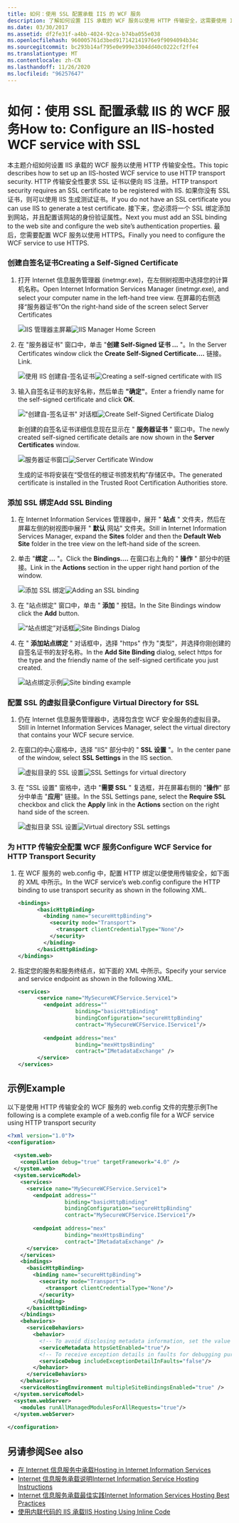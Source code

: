 ```yaml
---
title: 如何：使用 SSL 配置承载 IIS 的 WCF 服务
description: 了解如何设置 IIS 承载的 WCF 服务以使用 HTTP 传输安全，这需要使用 IIS 注册的证书。
ms.date: 03/30/2017
ms.assetid: df2fe31f-a4bb-4024-92ca-b74ba055e038
ms.openlocfilehash: 960005761d3bed917142141976e9f9094094b34c
ms.sourcegitcommit: bc293b14af795e0e999e3304dd40c0222cf2ffe4
ms.translationtype: MT
ms.contentlocale: zh-CN
ms.lasthandoff: 11/26/2020
ms.locfileid: "96257647"
---
```

# <a name="how-to-configure-an-iis-hosted-wcf-service-with-ssl"></a><span data-ttu-id="b3fa1-103">如何：使用 SSL 配置承载 IIS 的 WCF 服务</span><span class="sxs-lookup"><span data-stu-id="b3fa1-103">How to: Configure an IIS-hosted WCF service with SSL</span></span>

<span data-ttu-id="b3fa1-104">本主题介绍如何设置 IIS 承载的 WCF 服务以使用 HTTP 传输安全性。</span><span class="sxs-lookup"><span data-stu-id="b3fa1-104">This topic describes how to set up an IIS-hosted WCF service to use HTTP transport security.</span></span> <span data-ttu-id="b3fa1-105">HTTP 传输安全性要求 SSL 证书以便向 IIS 注册。</span><span class="sxs-lookup"><span data-stu-id="b3fa1-105">HTTP transport security requires an SSL certificate to be registered with IIS.</span></span> <span data-ttu-id="b3fa1-106">如果你没有 SSL 证书，则可以使用 IIS 生成测试证书。</span><span class="sxs-lookup"><span data-stu-id="b3fa1-106">If you do not have an SSL certificate you can use IIS to generate a test certificate.</span></span> <span data-ttu-id="b3fa1-107">接下来，您必须将一个 SSL 绑定添加到网站，并且配置该网站的身份验证属性。</span><span class="sxs-lookup"><span data-stu-id="b3fa1-107">Next you must add an SSL binding to the web site and configure the web site’s authentication properties.</span></span> <span data-ttu-id="b3fa1-108">最后，您需要配置 WCF 服务以使用 HTTPS。</span><span class="sxs-lookup"><span data-stu-id="b3fa1-108">Finally you need to configure the WCF service to use HTTPS.</span></span>  
  
### <a name="creating-a-self-signed-certificate"></a><span data-ttu-id="b3fa1-109">创建自签名证书</span><span class="sxs-lookup"><span data-stu-id="b3fa1-109">Creating a Self-Signed Certificate</span></span>  
  
1. <span data-ttu-id="b3fa1-110">打开 Internet 信息服务管理器 (inetmgr.exe)，在左侧树视图中选择您的计算机名称。</span><span class="sxs-lookup"><span data-stu-id="b3fa1-110">Open Internet Information Services Manager (inetmgr.exe), and select your computer name in the left-hand tree view.</span></span> <span data-ttu-id="b3fa1-111">在屏幕的右侧选择“服务器证书”</span><span class="sxs-lookup"><span data-stu-id="b3fa1-111">On the right-hand side of the screen select Server Certificates</span></span>  
  
     <span data-ttu-id="b3fa1-112">![IIS 管理器主屏幕](media/mg-inetmgrhome.jpg "mg_INetMgrHome")</span><span class="sxs-lookup"><span data-stu-id="b3fa1-112">![IIS Manager Home Screen](media/mg-inetmgrhome.jpg "mg_INetMgrHome")</span></span>  
  
2. <span data-ttu-id="b3fa1-113">在 "服务器证书" 窗口中，单击 "**创建 Self-Signed 证书 ...** "。</span><span class="sxs-lookup"><span data-stu-id="b3fa1-113">In the Server Certificates window click the **Create Self-Signed Certificate….**</span></span> <span data-ttu-id="b3fa1-114">链接。</span><span class="sxs-lookup"><span data-stu-id="b3fa1-114">Link.</span></span>  
  
     <span data-ttu-id="b3fa1-115">![使用 IIS 创建自&#45;签名证书](media/mg-createselfsignedcert.jpg "mg_CreateSelfSignedCert")</span><span class="sxs-lookup"><span data-stu-id="b3fa1-115">![Creating a self&#45;signed certificate with IIS](media/mg-createselfsignedcert.jpg "mg_CreateSelfSignedCert")</span></span>  
  
3. <span data-ttu-id="b3fa1-116">输入自签名证书的友好名称，然后单击 **"确定"**。</span><span class="sxs-lookup"><span data-stu-id="b3fa1-116">Enter a friendly name for the self-signed certificate and click **OK**.</span></span>  
  
     <span data-ttu-id="b3fa1-117">!["创建自&#45;签名证书" 对话框](media/mg-mycert.jpg "mg_MyCert")</span><span class="sxs-lookup"><span data-stu-id="b3fa1-117">![Create Self&#45;Signed Certificate Dialog](media/mg-mycert.jpg "mg_MyCert")</span></span>  
  
     <span data-ttu-id="b3fa1-118">新创建的自签名证书详细信息现在显示在 " **服务器证书** " 窗口中。</span><span class="sxs-lookup"><span data-stu-id="b3fa1-118">The newly created self-signed certificate details are now shown in the **Server Certificates** window.</span></span>  
  
     <span data-ttu-id="b3fa1-119">![服务器证书窗口](media/mg-servercertificatewindow.jpg "mg_ServerCertificateWindow")</span><span class="sxs-lookup"><span data-stu-id="b3fa1-119">![Server Certificate Window](media/mg-servercertificatewindow.jpg "mg_ServerCertificateWindow")</span></span>  
  
     <span data-ttu-id="b3fa1-120">生成的证书将安装在“受信任的根证书颁发机构”存储区中。</span><span class="sxs-lookup"><span data-stu-id="b3fa1-120">The generated certificate is installed in the Trusted Root Certification Authorities store.</span></span>  
  
### <a name="add-ssl-binding"></a><span data-ttu-id="b3fa1-121">添加 SSL 绑定</span><span class="sxs-lookup"><span data-stu-id="b3fa1-121">Add SSL Binding</span></span>  
  
1. <span data-ttu-id="b3fa1-122">在 Internet Information Services 管理器中，展开 " **站点** " 文件夹，然后在屏幕左侧的树视图中展开 " **默认** 网站" 文件夹。</span><span class="sxs-lookup"><span data-stu-id="b3fa1-122">Still in Internet Information Services Manager, expand the **Sites** folder and then the **Default Web Site** folder in the tree view on the left-hand side of the screen.</span></span>  
  
2. <span data-ttu-id="b3fa1-123">单击 "**绑定 ...** "。</span><span class="sxs-lookup"><span data-stu-id="b3fa1-123">Click the **Bindings….**</span></span> <span data-ttu-id="b3fa1-124">在窗口右上角的 " **操作** " 部分中的链接。</span><span class="sxs-lookup"><span data-stu-id="b3fa1-124">Link in the **Actions** section in the upper right hand portion of the window.</span></span>  
  
     <span data-ttu-id="b3fa1-125">![添加 SSL 绑定](media/mg-addsslbinding.jpg "mg_AddSSLBinding")</span><span class="sxs-lookup"><span data-stu-id="b3fa1-125">![Adding an SSL binding](media/mg-addsslbinding.jpg "mg_AddSSLBinding")</span></span>  
  
3. <span data-ttu-id="b3fa1-126">在 "站点绑定" 窗口中，单击 " **添加** " 按钮。</span><span class="sxs-lookup"><span data-stu-id="b3fa1-126">In the Site Bindings window click the **Add** button.</span></span>  
  
     <span data-ttu-id="b3fa1-127">![“站点绑定”对话框](media/mg-sitebindingsdialog.jpg "mg_SiteBindingsDialog")</span><span class="sxs-lookup"><span data-stu-id="b3fa1-127">![Site Bindings Dialog](media/mg-sitebindingsdialog.jpg "mg_SiteBindingsDialog")</span></span>  
  
4. <span data-ttu-id="b3fa1-128">在 " **添加站点绑定** " 对话框中，选择 "https" 作为 "类型"，并选择你刚创建的自签名证书的友好名称。</span><span class="sxs-lookup"><span data-stu-id="b3fa1-128">In the **Add Site Binding** dialog, select https for the type and the friendly name of the self-signed certificate you just created.</span></span>  
  
     <span data-ttu-id="b3fa1-129">![站点绑定示例](media/mg-mycertbinding.jpg "mg_MyCertBinding")</span><span class="sxs-lookup"><span data-stu-id="b3fa1-129">![Site binding example](media/mg-mycertbinding.jpg "mg_MyCertBinding")</span></span>  
  
### <a name="configure-virtual-directory-for-ssl"></a><span data-ttu-id="b3fa1-130">配置 SSL 的虚拟目录</span><span class="sxs-lookup"><span data-stu-id="b3fa1-130">Configure Virtual Directory for SSL</span></span>  
  
1. <span data-ttu-id="b3fa1-131">仍在 Internet 信息服务管理器中，选择包含您 WCF 安全服务的虚拟目录。</span><span class="sxs-lookup"><span data-stu-id="b3fa1-131">Still in Internet Information Services Manager, select the virtual directory that contains your WCF secure service.</span></span>  
  
2. <span data-ttu-id="b3fa1-132">在窗口的中心窗格中，选择 "IIS" 部分中的 " **SSL 设置** "。</span><span class="sxs-lookup"><span data-stu-id="b3fa1-132">In the center pane of the window, select **SSL Settings** in the IIS section.</span></span>  
  
     <span data-ttu-id="b3fa1-133">![虚拟目录的 SSL 设置](media/mg-sslsettingsforvdir.jpg "mg_SSLSettingsForVDir")</span><span class="sxs-lookup"><span data-stu-id="b3fa1-133">![SSL Settings for virtual directory](media/mg-sslsettingsforvdir.jpg "mg_SSLSettingsForVDir")</span></span>  
  
3. <span data-ttu-id="b3fa1-134">在 "SSL 设置" 窗格中，选中 "**需要 SSL** " 复选框，并在屏幕右侧的 "**操作**" 部分中单击 "**应用**" 链接。</span><span class="sxs-lookup"><span data-stu-id="b3fa1-134">In the SSL Settings pane, select the **Require SSL** checkbox and click the **Apply** link in the **Actions** section on the right hand side of the screen.</span></span>  
  
     <span data-ttu-id="b3fa1-135">![虚拟目录 SSL 设置](media/mg-vdirsslsettings.JPG "mg_VDirSSLSettings")</span><span class="sxs-lookup"><span data-stu-id="b3fa1-135">![Virtual directory SSL settings](media/mg-vdirsslsettings.JPG "mg_VDirSSLSettings")</span></span>  
  
### <a name="configure-wcf-service-for-http-transport-security"></a><span data-ttu-id="b3fa1-136">为 HTTP 传输安全配置 WCF 服务</span><span class="sxs-lookup"><span data-stu-id="b3fa1-136">Configure WCF Service for HTTP Transport Security</span></span>  
  
1. <span data-ttu-id="b3fa1-137">在 WCF 服务的 web.config 中，配置 HTTP 绑定以便使用传输安全，如下面的 XML 中所示。</span><span class="sxs-lookup"><span data-stu-id="b3fa1-137">In the WCF service’s web.config configure the HTTP binding to use transport security as shown in the following XML.</span></span>  
  
    ```xml  
    <bindings>  
          <basicHttpBinding>  
            <binding name="secureHttpBinding">  
              <security mode="Transport">  
                <transport clientCredentialType="None"/>  
              </security>  
            </binding>  
          </basicHttpBinding>  
    </bindings>  
    ```  
  
2. <span data-ttu-id="b3fa1-138">指定您的服务和服务终结点，如下面的 XML 中所示。</span><span class="sxs-lookup"><span data-stu-id="b3fa1-138">Specify your service and service endpoint as shown in the following XML.</span></span>  
  
    ```xml  
    <services>  
          <service name="MySecureWCFService.Service1">  
            <endpoint address=""  
                      binding="basicHttpBinding"  
                      bindingConfiguration="secureHttpBinding"  
                      contract="MySecureWCFService.IService1"/>  
  
            <endpoint address="mex"  
                      binding="mexHttpsBinding"  
                      contract="IMetadataExchange" />  
          </service>  
    </services>  
    ```  
  
## <a name="example"></a><span data-ttu-id="b3fa1-139">示例</span><span class="sxs-lookup"><span data-stu-id="b3fa1-139">Example</span></span>  

 <span data-ttu-id="b3fa1-140">以下是使用 HTTP 传输安全的 WCF 服务的 web.config 文件的完整示例</span><span class="sxs-lookup"><span data-stu-id="b3fa1-140">The following is a complete example of a web.config file for a WCF service using HTTP transport security</span></span>  
  
```xml  
<?xml version="1.0"?>  
<configuration>  
  
  <system.web>  
    <compilation debug="true" targetFramework="4.0" />  
  </system.web>  
  <system.serviceModel>  
    <services>  
      <service name="MySecureWCFService.Service1">  
        <endpoint address=""  
                  binding="basicHttpBinding"  
                  bindingConfiguration="secureHttpBinding"  
                  contract="MySecureWCFService.IService1"/>  
  
        <endpoint address="mex"  
                  binding="mexHttpsBinding"  
                  contract="IMetadataExchange" />  
      </service>  
    </services>  
    <bindings>  
      <basicHttpBinding>  
        <binding name="secureHttpBinding">  
          <security mode="Transport">  
            <transport clientCredentialType="None"/>  
          </security>  
        </binding>  
      </basicHttpBinding>  
    </bindings>  
    <behaviors>  
      <serviceBehaviors>  
        <behavior>  
          <!-- To avoid disclosing metadata information, set the value below to false and remove the metadata endpoint above before deployment -->  
          <serviceMetadata httpsGetEnabled="true"/>  
          <!-- To receive exception details in faults for debugging purposes, set the value below to true.  Set to false before deployment to avoid disclosing exception information -->  
          <serviceDebug includeExceptionDetailInFaults="false"/>  
        </behavior>  
      </serviceBehaviors>  
    </behaviors>  
    <serviceHostingEnvironment multipleSiteBindingsEnabled="true" />  
  </system.serviceModel>  
  <system.webServer>  
    <modules runAllManagedModulesForAllRequests="true"/>  
  </system.webServer>  
  
</configuration>  
```  
  
## <a name="see-also"></a><span data-ttu-id="b3fa1-141">另请参阅</span><span class="sxs-lookup"><span data-stu-id="b3fa1-141">See also</span></span>

- [<span data-ttu-id="b3fa1-142">在 Internet 信息服务中承载</span><span class="sxs-lookup"><span data-stu-id="b3fa1-142">Hosting in Internet Information Services</span></span>](hosting-in-internet-information-services.md)
- [<span data-ttu-id="b3fa1-143">Internet 信息服务承载说明</span><span class="sxs-lookup"><span data-stu-id="b3fa1-143">Internet Information Service Hosting Instructions</span></span>](../samples/internet-information-service-hosting-instructions.md)
- [<span data-ttu-id="b3fa1-144">Internet 信息服务承载最佳实践</span><span class="sxs-lookup"><span data-stu-id="b3fa1-144">Internet Information Services Hosting Best Practices</span></span>](internet-information-services-hosting-best-practices.md)
- [<span data-ttu-id="b3fa1-145">使用内联代码的 IIS 承载</span><span class="sxs-lookup"><span data-stu-id="b3fa1-145">IIS Hosting Using Inline Code</span></span>](../samples/iis-hosting-using-inline-code.md)
